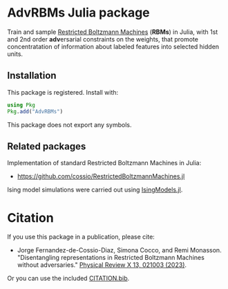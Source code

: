 # AdvRBMs Julia package

Train and sample [Restricted Boltzmann Machines](https://en.wikipedia.org/wiki/Restricted_Boltzmann_machine) (**RBMs**) in Julia, with 1st and 2nd order **adv**ersarial constraints on the weights, that promote concentratation of information about labeled features into selected hidden units.

## Installation

This package is registered. Install with:

```julia
using Pkg
Pkg.add("AdvRBMs")
```

This package does not export any symbols.

## Related packages

Implementation of standard Restricted Boltzmann Machines in Julia:

- https://github.com/cossio/RestrictedBoltzmannMachines.jl

Ising model simulations were carried out using [IsingModels.jl](https://github.com/cossio/IsingModels.jl).

# Citation

If you use this package in a publication, please cite:

* Jorge Fernandez-de-Cossio-Diaz, Simona Cocco, and Remi Monasson. "Disentangling representations in Restricted Boltzmann Machines without adversaries." [Physical Review X 13, 021003 (2023)](https://journals.aps.org/prx/abstract/10.1103/PhysRevX.13.021003).

Or you can use the included [CITATION.bib](https://github.com/cossio/RestrictedBoltzmannMachines.jl/blob/master/CITATION.bib).